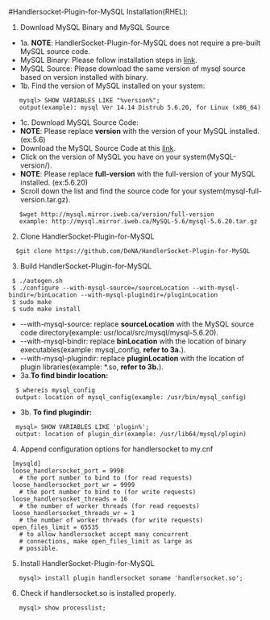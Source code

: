 #Handlersocket-Plugin-for-MySQL Installation(RHEL):

1. Download MySQL Binary and MySQL Source
 - 1a. **NOTE**: HandlerSocket-Plugin-for-MySQL does not require a pre-built MySQL source code.
 - MySQL Binary: Please follow installation steps in [link](https://github.com/danielfung/mysql-install).
 - MySQL Source: Please download the same version of mysql source based on version installed with binary.
 - 1b. Find the version of MySQL installed on your system:
 ```
    mysql> SHOW VARIABLES LIKE "%version%";
    output(example): mysql Ver 14.14 Distrub 5.6.20, for Linux (x86_64)
 ```
 - 1c. Download MySQL Source Code:
 - **NOTE**: Please replace **version** with the version of your MySQL installed. (ex:5.6)
 - Download the MySQL Source Code at this [link](http://mysql.mirror.iweb.ca).
 - Click on the version of MySQL you have on your system(MySQL-version/).
 - **NOTE**: Please replace **full-version** with the full-version of your MySQL installed. (ex:5.6.20)
 - Scroll down the list and find the source code for your system(mysql-full-version.tar.gz).
 ```
    $wget http://mysql.mirror.iweb.ca/version/full-version
    example: http://mysql.mirror.iweb.ca/MySQL-5.6/mysql-5.6.20.tar.gz
 ```

2. Clone HandlerSocket-Plugin-for-MySQL
 ```
   $git clone https://github.com/DeNA/HandlerSocket-Plugin-for-MySQL
  ```
3. Build HandlerSocket-Plugin-for-MySQL
  ```
   $ ./autogen.sh
   $ ./configure --with-mysql-source=/sourceLocation --with-mysql-bindir=/binLocation --with-mysql-plugindir=/pluginLocation
   $ sudo make
   $ sudo make install
   ```
 - --with-mysql-source: replace **sourceLocation** with the MySQL source code directory(example: usr/local/src/mysql/mysql-5.6.20).
 - --with-mysql-bindir: replace **binLocation** with the location of binary executables(example: mysql_config, **refer to 3a.**).
 - --with-mysql-plugindir: replace **pluginLocation** with the location of plugin libraries(example: *.so, **refer to 3b.**).
 - 3a.**To find bindir location:** 
 ``` 
   $ whereis mysql_config
   output: location of mysql_config(example: /usr/bin/mysql_config)
 ```
 - 3b. **To find plugindir:**
 ```
   mysql> SHOW VARIABLES LIKE 'plugin%';
   output: location of plugin_dir(example: /usr/lib64/mysql/plugin)
 ```

4. Append configuration options for handlersocket to my.cnf
 ```
  [mysqld]
  loose_handlersocket_port = 9998
    # the port number to bind to (for read requests)
  loose_handlersocket_port_wr = 9999
    # the port number to bind to (for write requests)
  loose_handlersocket_threads = 16
    # the number of worker threads (for read requests)
  loose_handlersocket_threads_wr = 1
    # the number of worker threads (for write requests)
  open_files_limit = 65535
    # to allow handlersocket accept many concurrent
    # connections, make open_files_limit as large as
    # possible.
  ```
5. Install HandlerSocket-Plugin-for-MySQL
 ```
    mysql> install plugin handlersocket soname 'handlersocket.so';
 ```

6. Check if handlersocket.so is installed properly.
 ```
    mysql> show processlist;
 ```

